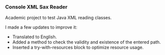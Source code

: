 ### Console XML Sax Reader

Academic project to test Java XML reading classes.

I made a few updates to improve it:

- Translated to English.
- Added a method to check the validity and existence of the entered path.
- Inserted a try-with-resources block to optimize resource usage.
